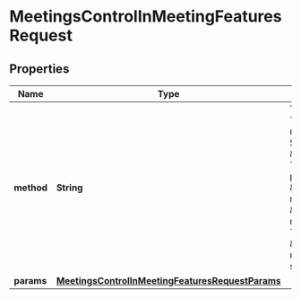 

# MeetingsControlInMeetingFeaturesRequest


## Properties

| Name | Type | Description | Notes |
|------------ | ------------- | ------------- | -------------|
|**method** | **String** | The in-meeting method to control:  * &#x60;recording.start&#x60; &amp;mdash; Start the recording.  * &#x60;recording.stop&#x60; &amp;mdash; Stop the recording.  * &#x60;recording.pause&#x60; &amp;mdash; Pause the recording.  * &#x60;recording.resume&#x60; &amp;mdash; Resume a paused recording.  * &#x60;participant.invite&#x60; &amp;mdash; Invite a participant to the meeting.  * &#x60;participant.invite.callout&#x60; &amp;mdash; Invite a participant to the meeting through [call out (phone)](https://support.zoom.us/hc/en-us/articles/4404535651085-Inviting-others-by-phone-call-out).  * &#x60;participant.invite.room_system_callout&#x60; &amp;mdash; Invite a participant to the meeting through [call out (room system)]. |  [optional] |
|**params** | [**MeetingsControlInMeetingFeaturesRequestParams**](MeetingsControlInMeetingFeaturesRequestParams.md) |  |  [optional] |



